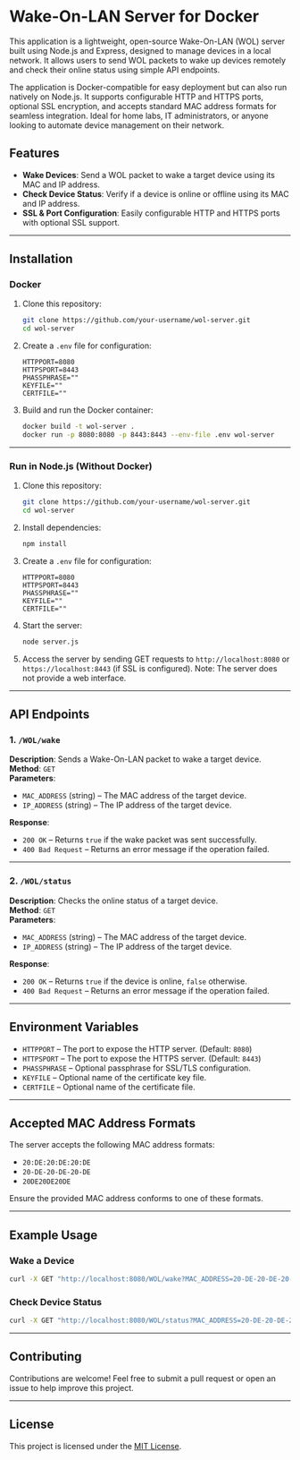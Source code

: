# Wake-On-LAN Server for Docker

This application is a lightweight, open-source Wake-On-LAN (WOL) server built using Node.js and Express, designed to manage devices in a local network. It allows users to send WOL packets to wake up devices remotely and check their online status using simple API endpoints.

The application is Docker-compatible for easy deployment but can also run natively on Node.js. It supports configurable HTTP and HTTPS ports, optional SSL encryption, and accepts standard MAC address formats for seamless integration. Ideal for home labs, IT administrators, or anyone looking to automate device management on their network.

## Features

- **Wake Devices**: Send a WOL packet to wake a target device using its MAC and IP address.
- **Check Device Status**: Verify if a device is online or offline using its MAC and IP address.
- **SSL & Port Configuration**: Easily configurable HTTP and HTTPS ports with optional SSL support.

---

## Installation

### Docker
1. Clone this repository:
   ```bash
   git clone https://github.com/your-username/wol-server.git
   cd wol-server
   ```

2. Create a `.env` file for configuration:
   ```env
   HTTPPORT=8080
   HTTPSPORT=8443
   PHASSPHRASE=""
   KEYFILE=""
   CERTFILE=""
   ```

3. Build and run the Docker container:
   ```bash
   docker build -t wol-server .
   docker run -p 8080:8080 -p 8443:8443 --env-file .env wol-server
   ```

---

### Run in Node.js (Without Docker)

1. Clone this repository:
   ```bash
   git clone https://github.com/your-username/wol-server.git
   cd wol-server
   ```

2. Install dependencies:
   ```bash
   npm install
   ```

3. Create a `.env` file for configuration:
   ```env
   HTTPPORT=8080
   HTTPSPORT=8443
   PHASSPHRASE=""
   KEYFILE=""
   CERTFILE=""
   ```

4. Start the server:
   ```bash
   node server.js
   ```

5. Access the server by sending GET requests to `http://localhost:8080` or `https://localhost:8443` (if SSL is configured). Note: The server does not provide a web interface.

---

## API Endpoints

### 1. `/WOL/wake`
**Description**: Sends a Wake-On-LAN packet to wake a target device.  
**Method**: `GET`  
**Parameters**:  
- `MAC_ADDRESS` (string) – The MAC address of the target device.
- `IP_ADDRESS` (string) – The IP address of the target device.

**Response**:
- `200 OK` – Returns `true` if the wake packet was sent successfully.
- `400 Bad Request` – Returns an error message if the operation failed.

---

### 2. `/WOL/status`
**Description**: Checks the online status of a target device.  
**Method**: `GET`  
**Parameters**:  
- `MAC_ADDRESS` (string) – The MAC address of the target device.
- `IP_ADDRESS` (string) – The IP address of the target device.

**Response**:
- `200 OK` – Returns `true` if the device is online, `false` otherwise.
- `400 Bad Request` – Returns an error message if the operation failed.

---

## Environment Variables

- `HTTPPORT` – The port to expose the HTTP server. (Default: `8080`)
- `HTTPSPORT` – The port to expose the HTTPS server. (Default: `8443`)
- `PHASSPHRASE` – Optional passphrase for SSL/TLS configuration.
- `KEYFILE` – Optional name of the certificate key file.
- `CERTFILE` – Optional name of the certificate file.

---

## Accepted MAC Address Formats

The server accepts the following MAC address formats:
- `20:DE:20:DE:20:DE`
- `20-DE-20-DE-20-DE`
- `20DE20DE20DE`

Ensure the provided MAC address conforms to one of these formats.

---

## Example Usage

### Wake a Device
```bash
curl -X GET "http://localhost:8080/WOL/wake?MAC_ADDRESS=20-DE-20-DE-20-DE&IP_ADDRESS=192.168.1.100"
```

### Check Device Status
```bash
curl -X GET "http://localhost:8080/WOL/status?MAC_ADDRESS=20-DE-20-DE-20-DE&IP_ADDRESS=192.168.1.100"
```

---

## Contributing

Contributions are welcome! Feel free to submit a pull request or open an issue to help improve this project.

---

## License

This project is licensed under the [MIT License](LICENSE).